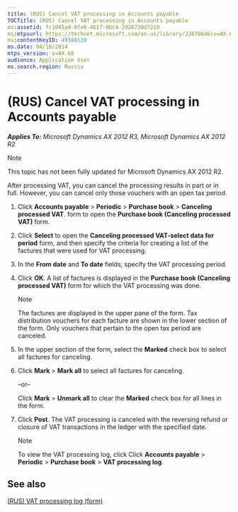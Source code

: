 ```yaml
---
title: (RUS) Cancel VAT processing in Accounts payable
TOCTitle: (RUS) Cancel VAT processing in Accounts payable
ms:assetid: fc1045ad-0fe0-4b17-9bc4-2926730d7210
ms:mtpsurl: https://technet.microsoft.com/en-us/library/JJ678646(v=AX.60)
ms:contentKeyID: 49388128
ms.date: 04/18/2014
mtps_version: v=AX.60
audience: Application User
ms.search.region: Russia
---
```


# (RUS) Cancel VAT processing in Accounts payable 


_**Applies To:** Microsoft Dynamics AX 2012 R3, Microsoft Dynamics AX 2012 R2_


> [!NOTE]
> <P>This topic has not been fully updated for Microsoft Dynamics AX 2012 R2.</P>



After processing VAT, you can cancel the processing results in part or in full. However, you can cancel only those vouchers with an open tax period.

1.  Click **Accounts payable** \> **Periodic** \> **Purchase book** \> **Canceling processed VAT**. form to open the **Purchase book (Canceling processed VAT)** form.

2.  Click **Select** to open the **Canceling processed VAT-select data for period** form, and then specify the criteria for creating a list of the factures that were used for VAT processing.

3.  In the **From date** and **To date** fields, specify the VAT processing period.

4.  Click **OK**. A list of factures is displayed in the **Purchase book (Canceling processed VAT)** form for which the VAT processing was done.
    

    > [!NOTE]
    > <P>The factures are displayed in the upper pane of the form. Tax distribution vouchers for each facture are shown in the lower section of the form. Only vouchers that pertain to the open tax period are canceled.</P>



5.  In the upper section of the form, select the **Marked** check box to select all factures for canceling.

6.  Click **Mark** \> **Mark all** to select all factures for canceling.
    
    –or–
    
    Click **Mark** \> **Unmark all** to clear the **Marked** check box for all lines in the form.

7.  Click **Post**. The VAT processing is canceled with the reversing refund or closure of VAT transactions in the ledger with the specified date.
    

    > [!NOTE]
    > <P>To view the VAT processing log, click Click <STRONG>Accounts payable</STRONG> &gt; <STRONG>Periodic</STRONG> &gt; <STRONG>Purchase book</STRONG> &gt; <STRONG>VAT processing log</STRONG>.</P>



## See also

[(RUS) VAT processing log (form)](https://technet.microsoft.com/en-us/library/jj923606\(v=ax.60\))

  


